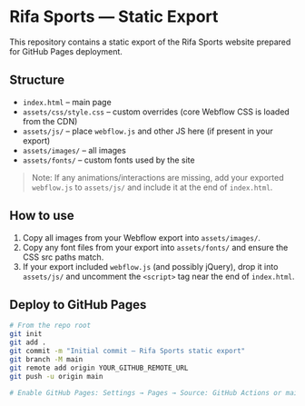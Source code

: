 # Rifa Sports — Static Export

This repository contains a static export of the Rifa Sports website prepared for GitHub Pages deployment.

## Structure
- `index.html` – main page
- `assets/css/style.css` – custom overrides (core Webflow CSS is loaded from the CDN)
- `assets/js/` – place `webflow.js` and other JS here (if present in your export)
- `assets/images/` – all images
- `assets/fonts/` – custom fonts used by the site

> Note: If any animations/interactions are missing, add your exported `webflow.js` to `assets/js/` and include it at the end of `index.html`.

## How to use
1. Copy all images from your Webflow export into `assets/images/`.
2. Copy any font files from your export into `assets/fonts/` and ensure the CSS src paths match.
3. If your export included `webflow.js` (and possibly jQuery), drop it into `assets/js/` and uncomment the `<script>` tag near the end of `index.html`.

## Deploy to GitHub Pages
```bash
# From the repo root
git init
git add .
git commit -m "Initial commit — Rifa Sports static export"
git branch -M main
git remote add origin YOUR_GITHUB_REMOTE_URL
git push -u origin main

# Enable GitHub Pages: Settings → Pages → Source: GitHub Actions or main branch / root
```
